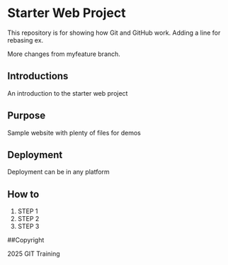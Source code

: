 # Starter Web Project

This repository is for showing how Git and GitHub work.
Adding a line for rebasing ex.

More changes from myfeature branch.

## Introductions
An introduction to the starter web project

## Purpose

Sample website with plenty of files for demos

## Deployment

Deployment can be in any platform

## How to
1. STEP 1
2. STEP 2
3. STEP 3

##Copyright

2025 GIT Training

